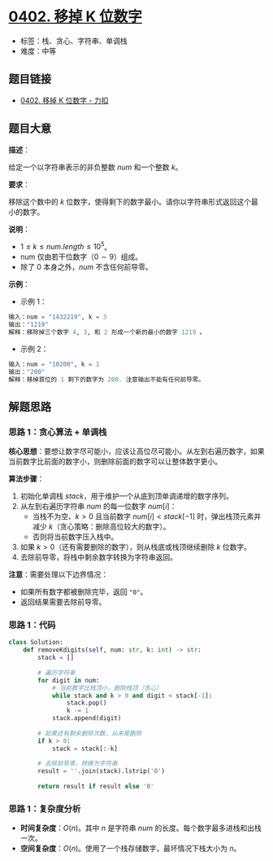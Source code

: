 # [0402. 移掉 K 位数字](https://leetcode.cn/problems/remove-k-digits/)

- 标签：栈、贪心、字符串、单调栈
- 难度：中等

## 题目链接

- [0402. 移掉 K 位数字 - 力扣](https://leetcode.cn/problems/remove-k-digits/)

## 题目大意

**描述**：

给定一个以字符串表示的非负整数 $num$ 和一个整数 $k$。

**要求**：

移除这个数中的 $k$ 位数字，使得剩下的数字最小。请你以字符串形式返回这个最小的数字。

**说明**：

- $1 \le k \le num.length \le 10^{5}$。
- num 仅由若干位数字（$0 \sim 9$）组成。
- 除了 $0$ 本身之外，$num$ 不含任何前导零。

**示例**：

- 示例 1：

```python
输入：num = "1432219", k = 3
输出："1219"
解释：移除掉三个数字 4, 3, 和 2 形成一个新的最小的数字 1219 。
```

- 示例 2：

```python
输入：num = "10200", k = 1
输出："200"
解释：移掉首位的 1 剩下的数字为 200. 注意输出不能有任何前导零。
```

## 解题思路

### 思路 1：贪心算法 + 单调栈

**核心思想**：要想让数字尽可能小，应该让高位尽可能小。从左到右遍历数字，如果当前数字比前面的数字小，则删除前面的数字可以让整体数字更小。

**算法步骤**：

1. 初始化单调栈 $stack$，用于维护一个从底到顶单调递增的数字序列。
2. 从左到右遍历字符串 $num$ 的每一位数字 $num[i]$：
   - 当栈不为空、$k > 0$ 且当前数字 $num[i] < stack[-1]$ 时，弹出栈顶元素并减少 $k$（贪心策略：删除高位较大的数字）。
   - 否则将当前数字压入栈中。
3. 如果 $k > 0$（还有需要删除的数字），则从栈底或栈顶继续删除 $k$ 位数字。
4. 去除前导零，将栈中剩余数字转换为字符串返回。

**注意**：需要处理以下边界情况：

- 如果所有数字都被删除完毕，返回 `"0"`。
- 返回结果需要去除前导零。

### 思路 1：代码

```python
class Solution:
    def removeKdigits(self, num: str, k: int) -> str:
        stack = []
        
        # 遍历字符串
        for digit in num:
            # 当前数字比栈顶小，删除栈顶（贪心）
            while stack and k > 0 and digit < stack[-1]:
                stack.pop()
                k -= 1
            stack.append(digit)
        
        # 如果还有剩余删除次数，从末尾删除
        if k > 0:
            stack = stack[:-k]
        
        # 去除前导零，转换为字符串
        result = ''.join(stack).lstrip('0')
        
        return result if result else '0'
```

### 思路 1：复杂度分析

- **时间复杂度**：$O(n)$。其中 $n$ 是字符串 $num$ 的长度。每个数字最多进栈和出栈一次。
- **空间复杂度**：$O(n)$。使用了一个栈存储数字，最坏情况下栈大小为 $n$。

